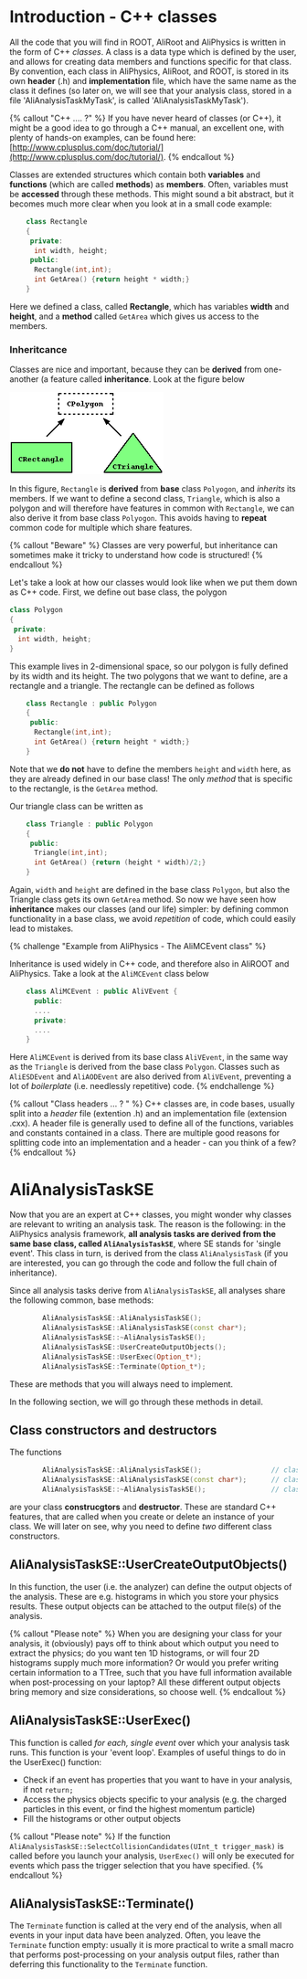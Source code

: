# Introduction - C++ classes

All the code that you will find in ROOT, AliRoot and AliPhysics is written in the form of C++ *classes*. A class is a data type which is defined by the user, and allows for creating data members and functions specific for that class. By convention, each class in AliPhysics, AliRoot, and ROOT, is stored in its own **header** (.h) and **implementation** file, which have the same name as the class it defines (so later on, we will see that your analysis class, stored in a file 'AliAnalysisTaskMyTask', is called 'AliAnalysisTaskMyTask'). 

{% callout "C++ .... ?" %}
If you have never heard of classes (or C++), it might be a good idea to go through a C++ manual, an excellent one, with plenty of hands-on examples, can be found here: [http://www.cplusplus.com/doc/tutorial/](http://www.cplusplus.com/doc/tutorial/). 
{% endcallout %}

Classes are extended structures which contain both **variables** and **functions** (which are called **methods**) as **members**. Often, variables must be **accessed** through these methods. This might sound a bit abstract, but it becomes much more clear when you look at in a small code example:

```cpp
    class Rectangle
    {
     private:
      int width, height;
     public:
      Rectangle(int,int);
      int GetArea() {return height * width;}
    }
```
Here we defined a class, called **Rectangle**, which has variables **width** and **height**, and a **method** called `GetArea` which gives us access to the members. 

### Inheritcance

Classes are nice and important, because they can be **derived** from one-another (a feature called **inheritance**. Look at the figure below 


![image](inheritance.png)

In this figure, `Rectangle` is **derived** from **base** class `Polyogon`, and *inherits* its members. If we want to define a second class, `Triangle`, which is also a polygon and will therefore have features in common with `Rectangle`, we can also derive it from base class `Polyogon`. This  avoids having to **repeat** common code for multiple which share features. 

{% callout "Beware" %}
Classes are very powerful, but inheritance can sometimes make it tricky to understand how code is structured!
{% endcallout %}

Let's take a look at how our classes would look like when we put them down as C++ code. First, we define out base class, the polygon

```cpp
class Polygon
{
 private:
  int width, height;
}
```
This example lives in 2-dimensional space, so our polygon is fully defined by its width and its height. The two polygons that we want to define, are a rectangle and a triangle. The rectangle can be defined as follows

```cpp
    class Rectangle : public Polygon
    {
     public:
      Rectangle(int,int);
      int GetArea() {return height * width;}
    }
```

Note that we **do not** have to define the members `height` and `width` here, as they are already defined in our base class! The only *method* that is specific to the rectangle, is the `GetArea` method. 

Our triangle class can be written as

```cpp
    class Triangle : public Polygon
    {
     public:
      Triangle(int,int);
      int GetArea() {return (height * width)/2;}
    }
```
 
Again, `width` and `height` are defined in the base class `Polygon`, but also the Triangle class gets its own `GetArea` method. So now we have seen how **inheritance** makes our classes (and our life) simpler: by defining common functionality in a base class, we avoid *repetition* of code, which could easily lead to mistakes.

{% challenge "Example from AliPhysics - The AliMCEvent class" %}

Inheritance is used widely in C++ code, and therefore also in AliROOT and AliPhysics. Take a look at the `AliMCEvent` class below
```cpp
    class AliMCEvent : public AliVEvent {
      public:
      ....
      private:
      ....
    }
```
Here `AliMCEvent` is derived from its base class `AliVEvent`, in the same way as the `Triangle` is derived from the base class `Polygon`. Classes such as `AliESDEvent` and `AliAODEvent` are also derived from `AliVEvent`, preventing a lot of *boilerplate* (i.e. needlessly repetitive) code.
{% endchallenge %}

{% callout "Class headers ... ? " %}
C++ classes are, in code bases, usually split into a *header* file (extention .h) and an implementation file (extension .cxx). A header file is generally used to define all of the functions, variables and constants contained in a class. There are multiple good reasons for splitting code into an implementation and a header - can you think of a few? 
{% endcallout %}

# AliAnalysisTaskSE

Now that you are an expert at C++ classes, you might wonder why classes are relevant to writing an analysis task. The reason is the following: in the AliPhysics analysis framework, **all analysis tasks are derived from the same base class, called `AliAnalysisTaskSE`**, where SE stands for 'single event'. This class in turn, is derived from the class `AliAnalysisTask` (if you are interested, you can go through the code and follow the full chain of inheritance). 

Since all analysis tasks derive from `AliAnalysisTaskSE`, all analyses share the following common, base methods:

```cpp
        AliAnalysisTaskSE::AliAnalysisTaskSE();
        AliAnalysisTaskSE::AliAnalysisTaskSE(const char*);
        AliAnalysisTaskSE::~AliAnalysisTaskSE();
        AliAnalysisTaskSE::UserCreateOutputObjects();
        AliAnalysisTaskSE::UserExec(Option_t*);
        AliAnalysisTaskSE::Terminate(Option_t*);
```

These are methods that you will always need to implement. 

In the following section, we will go through these methods in detail.

## Class constructors and destructors

The functions

```cpp
        AliAnalysisTaskSE::AliAnalysisTaskSE();                 // class constructor
        AliAnalysisTaskSE::AliAnalysisTaskSE(const char*);      // class constructor
        AliAnalysisTaskSE::~AliAnalysisTaskSE();                // class destructor
```

are your class **construcgtors** and **destructor**. These are standard C++ features, that are called when you create or delete an instance of your class. We will later on see, why you need to define *two* different class constructors. 

## AliAnalysisTaskSE::UserCreateOutputObjects()

In this function, the user (i.e. the analyzer) can define the output objects of the analysis. These are e.g. histograms in which you store your physics results. These output objects can be attached to the output file(s) of the analysis. 

{% callout "Please note" %}
When you are designing your class for your analysis, it (obviously) pays off to think about which output you need to extract the physics; do you want ten 1D histograms, or will four 2D histograms supply much more information? Or would you prefer writing certain information to a TTree, such that you have full information available when post-processing on your laptop? All these different output objects bring memory and size considerations, so choose well.
{% endcallout %}

## AliAnalysisTaskSE::UserExec()

This function is called *for each, single event* over which your analysis task runs. This function is your 'event loop'. Examples of useful things to do in the UserExec() function:
* Check if an event has properties that you want to have in your analysis, if not `return;`
* Access the physics objects specific to your analysis (e.g. the charged particles in this event, or find the highest momentum particle)
* Fill the histograms or other output objects


{% callout "Please note" %}
If the function `AliAnalysisTaskSE::SelectCollisionCandidates(UInt_t trigger_mask)` is called before you launch your analysis, `UserExec()` will only be executed for events which pass the trigger selection that you have specified. 
{% endcallout %}

## AliAnalysisTaskSE::Terminate()

The `Terminate` function is called at the very end of the analysis, when all events in your input data have been analyzed. Often, you leave the `Terminate` function empty: usually it is more practical to write a small macro that performs post-processing on your analysis output files, rather than deferring this functionality to the `Terminate` function.   
